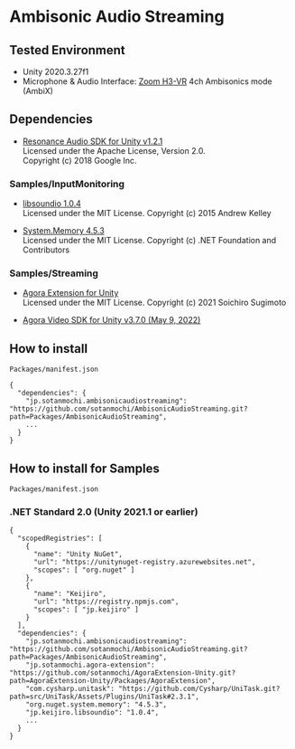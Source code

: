 # Ambisonic Audio Streaming

## Tested Environment
- Unity 2020.3.27f1
- Microphone & Audio Interface: [Zoom H3-VR](https://zoomcorp.com/ja/jp/handheld-recorders/handheld-recorders/h3-vr-360-audio-recorder/) 4ch Ambisonics mode (AmbiX)

## Dependencies
- [Resonance Audio SDK for Unity v1.2.1](https://github.com/resonance-audio/resonance-audio-unity-sdk/releases/tag/v1.2.1)  
  Licensed under the Apache License, Version 2.0.  
  Copyright (c) 2018 Google Inc.

### Samples/InputMonitoring
- [libsoundio 1.0.4](https://github.com/keijiro/jp.keijiro.libsoundio/tree/1.0.4)  
  Licensed under the MIT License. Copyright (c) 2015 Andrew Kelley

- [System.Memory 4.5.3](https://www.nuget.org/packages/System.Memory/4.5.3)  
  Licensed under the MIT License. Copyright (c) .NET Foundation and Contributors

### Samples/Streaming
- [Agora Extension for Unity](https://github.com/sotanmochi/AgoraExtension-Unity)  
  Licensed under the MIT License. Copyright (c) 2021 Soichiro Sugimoto

- [Agora Video SDK for Unity v3.7.0 (May 9, 2022)](https://assetstore.unity.com/packages/tools/video/agora-video-sdk-for-unity-134502)

## How to install
`Packages/manifest.json`

```
{
  "dependencies": {
    "jp.sotanmochi.ambisonicaudiostreaming": "https://github.com/sotanmochi/AmbisonicAudioStreaming.git?path=Packages/AmbisonicAudioStreaming",
    ...
  }
}
```

## How to install for Samples
`Packages/manifest.json`

### .NET Standard 2.0 (Unity 2021.1 or earlier)
```
{
  "scopedRegistries": [
    {
      "name": "Unity NuGet",
      "url": "https://unitynuget-registry.azurewebsites.net",
      "scopes": [ "org.nuget" ]
    },
    {
      "name": "Keijiro",
      "url": "https://registry.npmjs.com",
      "scopes": [ "jp.keijiro" ]
    }
  ],
  "dependencies": {
    "jp.sotanmochi.ambisonicaudiostreaming": "https://github.com/sotanmochi/AmbisonicAudioStreaming.git?path=Packages/AmbisonicAudioStreaming",
    "jp.sotanmochi.agora-extension": "https://github.com/sotanmochi/AgoraExtension-Unity.git?path=AgoraExtension-Unity/Packages/AgoraExtension",
    "com.cysharp.unitask": "https://github.com/Cysharp/UniTask.git?path=src/UniTask/Assets/Plugins/UniTask#2.3.1",
    "org.nuget.system.memory": "4.5.3",
    "jp.keijiro.libsoundio": "1.0.4",
    ...
  }
}
```
